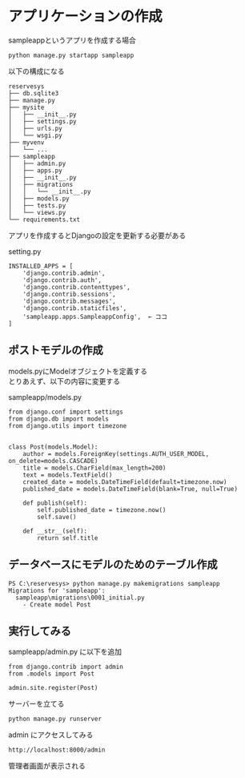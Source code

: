 # アプリケーションの作成

sampleappというアプリを作成する場合  

    python manage.py startapp sampleapp

以下の構成になる  

    reservesys
    ├── db.sqlite3
    ├── manage.py
    ├── mysite
    │   ├── __init__.py
    │   ├── settings.py
    │   ├── urls.py
    │   └── wsgi.py
    ├── myvenv
    │   └── ...
    ├── sampleapp
    │   ├── admin.py
    │   ├── apps.py
    │   ├── __init__.py
    │   ├── migrations
    │   │   └── __init__.py
    │   ├── models.py
    │   ├── tests.py
    │   └── views.py
    └── requirements.txt

アプリを作成するとDjangoの設定を更新する必要がある

  setting.py  

    INSTALLED_APPS = [
        'django.contrib.admin',
        'django.contrib.auth',
        'django.contrib.contenttypes',
        'django.contrib.sessions',
        'django.contrib.messages',
        'django.contrib.staticfiles',
        'sampleapp.apps.SampleappConfig',  ← ココ
    ]

## ポストモデルの作成

models.pyにModelオブジェクトを定義する  
とりあえず、以下の内容に変更する

sampleapp/models.py

    from django.conf import settings
    from django.db import models
    from django.utils import timezone


    class Post(models.Model):
        author = models.ForeignKey(settings.AUTH_USER_MODEL, on_delete=models.CASCADE)
        title = models.CharField(max_length=200)
        text = models.TextField()
        created_date = models.DateTimeField(default=timezone.now)
        published_date = models.DateTimeField(blank=True, null=True)

        def publish(self):
            self.published_date = timezone.now()
            self.save()

        def __str__(self):
            return self.title

## データベースにモデルのためのテーブル作成

    PS C:\reservesys> python manage.py makemigrations sampleapp
    Migrations for 'sampleapp':
      sampleapp\migrations\0001_initial.py
        - Create model Post

## 実行してみる

sampleapp/admin.py に以下を追加

    from django.contrib import admin
    from .models import Post

    admin.site.register(Post)

サーバーを立てる

    python manage.py runserver  

admin にアクセスしてみる

    http://localhost:8000/admin

管理者画面が表示される
